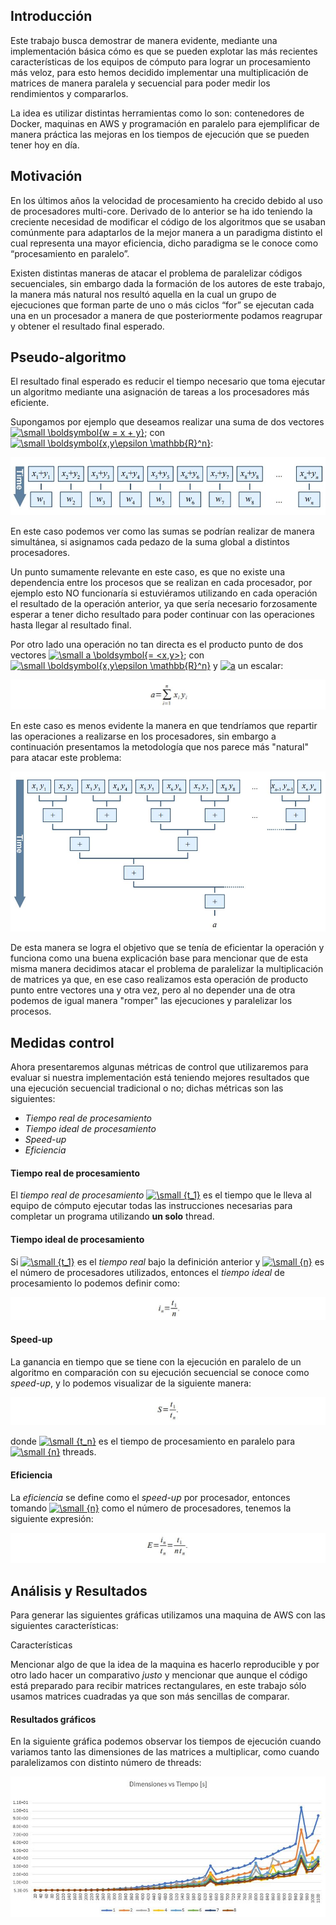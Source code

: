 ## Introducción

Este trabajo busca demostrar de manera evidente, mediante una implementación básica cómo es que se pueden explotar las más recientes características de los equipos de cómputo para lograr un procesamiento más veloz, para esto hemos decidido implementar una multiplicación de matrices de manera paralela y secuencial para poder medir los rendimientos y compararlos.

La idea es utilizar distintas herramientas como lo son: contenedores de Docker, maquinas en AWS y programación en paralelo para ejemplificar de manera práctica las mejoras en los tiempos de ejecución que se pueden tener hoy en día.

## Motivación
En los últimos años la velocidad de procesamiento ha crecido debido al uso de procesadores multi-core. Derivado de lo anterior se ha ido teniendo la creciente necesidad de modificar el código de los algoritmos que se usaban comúnmente para adaptarlos de la mejor manera a un paradigma distinto el cual representa una mayor eficiencia, dicho paradigma se le conoce como “procesamiento en paralelo”.

Existen distintas maneras de atacar el problema de paralelizar códigos secuenciales, sin embargo dada la formación de los autores de este trabajo, la manera más natural nos resultó aquella en la cual un grupo de ejecuciones que forman parte de uno o más ciclos “for” se ejecutan cada una en un procesador a manera de que posteriormente podamos reagrupar y obtener el resultado final esperado.

## Pseudo-algoritmo
El resultado final esperado es reducir el tiempo necesario que toma ejecutar un algoritmo mediante una asignación de tareas a los procesadores más eficiente.

Supongamos por ejemplo que deseamos realizar una suma de dos vectores <a href="https://www.codecogs.com/eqnedit.php?latex=\dpi{100}&space;\small&space;\boldsymbol{w&space;=&space;x&space;&plus;&space;y}" target="_blank"><img src="https://latex.codecogs.com/gif.latex?\dpi{100}&space;\small&space;\boldsymbol{w&space;=&space;x&space;&plus;&space;y}" title="\small \boldsymbol{w = x + y}" /></a>; con <a href="https://www.codecogs.com/eqnedit.php?latex=\dpi{100}&space;\small&space;\boldsymbol{x,y\epsilon&space;\mathbb{R}^n}" target="_blank"><img src="https://latex.codecogs.com/gif.latex?\dpi{100}&space;\small&space;\boldsymbol{x,y\epsilon&space;\mathbb{R}^n}" title="\small \boldsymbol{x,y\epsilon \mathbb{R}^n}" /></a>:

![Imagen1](https://github.com/patricio-hdz/ProdArch_2017/blob/master/tarea1/Im1.JPG)

En este caso podemos ver como las sumas se podrían realizar de manera simultánea, si asignamos cada pedazo de la suma global a distintos procesadores.

Un punto sumamente relevante en este caso, es que no existe una dependencia entre los procesos que se realizan en cada procesador, por ejemplo esto NO funcionaría si estuviéramos utilizando en cada operación el resultado de la operación anterior, ya que sería necesario forzosamente esperar a tener dicho resultado para poder continuar con las operaciones hasta llegar al resultado final.

Por otro lado una operación no tan directa es el producto punto de dos vectores <a href="https://www.codecogs.com/eqnedit.php?latex=\dpi{100}&space;\small&space;a&space;\boldsymbol{=&space;<x,y>}" target="_blank"><img src="https://latex.codecogs.com/gif.latex?\dpi{100}&space;\small&space;a&space;\boldsymbol{=&space;<x,y>}" title="\small a \boldsymbol{= <x,y>}" /></a>; con <a href="https://www.codecogs.com/eqnedit.php?latex=\dpi{100}&space;\small&space;\boldsymbol{x,y\epsilon&space;\mathbb{R}^n}" target="_blank"><img src="https://latex.codecogs.com/gif.latex?\dpi{100}&space;\small&space;\boldsymbol{x,y\epsilon&space;\mathbb{R}^n}" title="\small \boldsymbol{x,y\epsilon \mathbb{R}^n}" /></a> y <a href="https://www.codecogs.com/eqnedit.php?latex=\dpi{100}&space;a" target="_blank"><img src="https://latex.codecogs.com/gif.latex?\dpi{100}&space;a" title="a" /></a> un escalar:

![Imagen2](https://github.com/patricio-hdz/ProdArch_2017/blob/master/tarea1/Im2.JPG)

En este caso es menos evidente la manera en que tendríamos que repartir las operaciones a realizarse en los procesadores, sin embargo a continuación presentamos la metodología que nos parece más "natural" para atacar este problema:

![Imagen3](https://github.com/patricio-hdz/ProdArch_2017/blob/master/tarea1/Im3.JPG)

De esta manera se logra el objetivo que se tenía de eficientar la operación y funciona como una buena explicación base para mencionar que de esta misma manera decidimos atacar el problema de paralelizar la multiplicación de matrices ya que, en ese caso realizamos esta operación de producto punto entre vectores una y otra vez, pero al no depender una de otra podemos de igual manera "romper" las ejecuciones y paralelizar los procesos.

## Medidas control

Ahora presentaremos algunas métricas de control que utilizaremos para evaluar si nuestra implementación está teniendo mejores resultados que una ejecución secuencial tradicional o no; dichas métricas son las siguientes:

- *Tiempo real de procesamiento*
- *Tiempo ideal de procesamiento*
- *Speed-up*
- *Eficiencia*

#### Tiempo real de procesamiento

El *tiempo real de procesamiento* <a href="https://www.codecogs.com/eqnedit.php?latex=\dpi{100}&space;\small&space;{t_1}" target="_blank"><img src="https://latex.codecogs.com/gif.latex?\dpi{100}&space;\small&space;{t_1}" title="\small {t_1}" /></a> es el tiempo que le lleva al equipo de cómputo ejecutar todas las instrucciones necesarias para completar un programa utilizando **un solo** thread.

#### Tiempo ideal de procesamiento

Si <a href="https://www.codecogs.com/eqnedit.php?latex=\dpi{100}&space;\small&space;{t_1}" target="_blank"><img src="https://latex.codecogs.com/gif.latex?\dpi{100}&space;\small&space;{t_1}" title="\small {t_1}" /></a> es el *tiempo real* bajo la definición anterior y <a href="https://www.codecogs.com/eqnedit.php?latex=\dpi{100}&space;\small&space;{n}" target="_blank"><img src="https://latex.codecogs.com/gif.latex?\dpi{100}&space;\small&space;{n}" title="\small {n}" /></a> es el número de procesadores utilizados, entonces el *tiempo ideal* de procesamiento lo podemos definir como:

![Imagen4](https://github.com/patricio-hdz/ProdArch_2017/blob/master/tarea1/Im4.JPG)

#### Speed-up

La ganancia en tiempo que se tiene con la ejecución en paralelo de un algoritmo en comparación con su ejecución secuencial se conoce como *speed-up*, y lo podemos visualizar de la siguiente manera:

![Imagen5](https://github.com/patricio-hdz/ProdArch_2017/blob/master/tarea1/Im5.JPG)

donde <a href="https://www.codecogs.com/eqnedit.php?latex=\dpi{100}&space;\small&space;{t_n}" target="_blank"><img src="https://latex.codecogs.com/gif.latex?\dpi{100}&space;\small&space;{t_n}" title="\small {t_n}" /></a> es el tiempo de procesamiento en paralelo para <a href="https://www.codecogs.com/eqnedit.php?latex=\dpi{100}&space;\small&space;{n}" target="_blank"><img src="https://latex.codecogs.com/gif.latex?\dpi{100}&space;\small&space;{n}" title="\small {n}" /></a> threads.

#### Eficiencia

La *eficiencia* se define como el *speed-up* por procesador, entonces tomando <a href="https://www.codecogs.com/eqnedit.php?latex=\dpi{100}&space;\small&space;{n}" target="_blank"><img src="https://latex.codecogs.com/gif.latex?\dpi{100}&space;\small&space;{n}" title="\small {n}" /></a> como el número de procesadores, tenemos la siguiente expresión:

![Imagen6](https://github.com/patricio-hdz/ProdArch_2017/blob/master/tarea1/Im6.JPG)


## Análisis y Resultados

Para generar las siguientes gráficas utilizamos una maquina de AWS con las siguientes características:

Características

Mencionar algo de que la idea de la maquina es hacerlo reproducible y por otro lado hacer un comparativo *justo* y mencionar que aunque el código está preparado para recibir matrices rectangulares, en este trabajo sólo usamos matrices cuadradas ya que son más sencillas de comparar.

#### Resultados gráficos

En la siguiente gráfica podemos observar los tiempos de ejecución cuando variamos tanto las dimensiones de las matrices a multiplicar, como cuando paralelizamos con distinto número de threads:

![Imagen7](https://github.com/patricio-hdz/ProdArch_2017/blob/master/tarea1/Im7.JPG)
